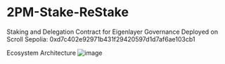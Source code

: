 ﻿# 2PM-Stake-ReStake
Staking and Delegation Contract for Eigenlayer Governance
Deployed on Scroll Sepolia: 0xd7c402e92971b431f29420597d1d7af6ae103cb1

Ecosystem Architecture
![image](https://github.com/2PM-Network/2PM-Stake-ReStake/assets/71649294/92b43f90-5585-45e7-a61f-a687b4092674)
